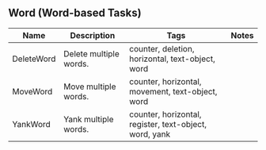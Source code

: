 ## Word (Word-based Tasks)
| Name | Description | Tags | Notes
| --- | -------- | -------- | -------- |
|DeleteWord | Delete multiple words. | counter, deletion, horizontal, text-object, word |
|MoveWord | Move multiple words. | counter, horizontal, movement, text-object, word |
|YankWord | Yank multiple words. | counter, horizontal, register, text-object, word, yank |